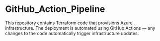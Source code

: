 # GitHub_Action_Pipeline
This repository contains Terraform code that provisions Azure infrastructure. The deployment is automated using GitHub Actions — any changes to the code automatically trigger infrastructure updates.
